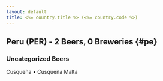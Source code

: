 ```yaml
---
layout: default
title: <%= country.title %> (<%= country.code %>)
---
```


## Peru (PER) - 2 Beers, 0 Breweries {#pe}



### Uncategorized Beers

Cusqueña   • Cusqueña Malta  



 

